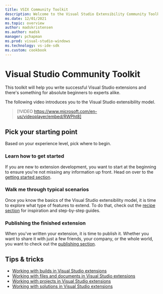 ```yaml
---
title: VSIX Community Toolkit
description: Welcome to the Visual Studio Extensibility Community Toolkit
ms.date: 12/01/2021
ms.topic: overview
author: madskristensen
ms.author: madsk
manager: pchapman
ms.prod: visual-studio-windows
ms.technology: vs-ide-sdk
ms.custom: cookbook
---
```

# Visual Studio Community Toolkit

This toolkit will help you write successful Visual Studio extensions and there's something for absolute beginners to experts alike.

The following video introduces you to the Visual Studio extensibility model.

> [!VIDEO https://www.microsoft.com/en-us/videoplayer/embed/RWPht8]

## Pick your starting point

Based on your experience level, pick where to begin.

### Learn how to get started

If you are new to extension development, you want to start at the beginning to ensure you're not missing any information up front. Head on over to the [getting started section](getting-started/get-started-guide.md).

### Walk me through typical scenarios

Once you know the basics of the Visual Studio extensibility model, it is time to explore what type of features to extend. To do that, check out the [recipe section](recipes/recipes-overview.md) for inspiration and step-by-step guides.

### Publishing the finished extension

When you've written your extension, it is time to publish it. Whether you want to share it with just a few friends, your company, or the whole world, you want to check out the [publishing section](publish/publish-guide.md).

## Tips & tricks
* [Working with builds in Visual Studio extensions](tips/build.md)
* [Working with files and documents in Visual Studio extensions](tips/files.md)
* [Working with projects in Visual Studio extensions](tips/projects.md)
* [Working with solutions in Visual Studio extensions](tips/solutions.md)
